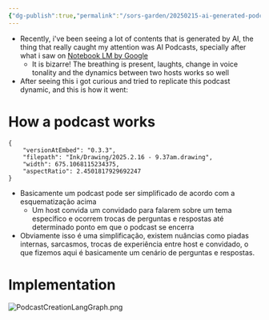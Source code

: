 ```yaml
---
{"dg-publish":true,"permalink":"/sors-garden/20250215-ai-generated-podcasts/","tags":["artificial-intelligence"]}
---
```


- Recently, i've been seeing a lot of contents that is generated by AI, the thing that really caught my attention was AI Podcasts, specially after what i saw on [Notebook LM by Google](https://blog.google/technology/ai/notebooklm-audio-overviews/)
	- It is bizarre! The breathing is present, laughts, change in voice tonality and the dynamics between two hosts works so well
- After seeing this i got curious and tried to replicate this podcast dynamic, and this is how it went:

# How a podcast works



```handdrawn-ink
{
	"versionAtEmbed": "0.3.3",
	"filepath": "Ink/Drawing/2025.2.16 - 9.37am.drawing",
	"width": 675.1068115234375,
	"aspectRatio": 2.4501817929692247
}
```

- Basicamente um podcast pode ser simplificado de acordo com a esquematização acima
	- Um host convida um convidado para falarem sobre um tema específico e ocorrem trocas de perguntas e respostas até determinado ponto em que o podcast se encerra
- Obviamente isso é uma simplificação, existem nuâncias como piadas internas, sarcasmos, trocas de experiência entre host e convidado, o que fizemos aqui é basicamente um cenário de perguntas e respostas.

# Implementation

![PodcastCreationLangGraph.png](/img/user/Sors%20Garden/Resources/PodcastCreationLangGraph.png)